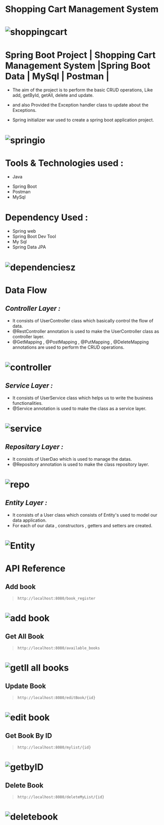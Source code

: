 # **Shopping Cart Management System**
# ![shoppingcart](https://github.com/sugu0312/ShoppingCartManagement/assets/139035083/348b81b3-34bf-441f-8f9c-5acd2e438a37)
# Spring Boot Project | Shopping Cart Management System |Spring Boot Data | MySql | Postman | 




- The aim of the project is to perform the basic CRUD operations, Like add, getById, getAll, delete and update. 
- and also Provided the Exception handler class to update about the Exceptions.


- Spring initializer war used to create a spring boot application project.

# ![springio](https://github.com/sugu0312/ShoppingCartManagement/assets/139035083/4fdd1e26-59ae-44a4-8ab1-cd2a28c4ca5b)


# Tools & Technologies used  :

+ Java
- Spring Boot
- Postman
- MySql

# Dependency Used : 
- Spring web
- Spring Boot Dev Tool
- My Sql
- Spring Data JPA

# ![dependenciesz](https://github.com/sugu0312/ShoppingCartManagement/assets/139035083/073c0a81-7256-4438-96dc-3ec63b557c33)










# 

# Data Flow 
## _Controller Layer :_ ##
- It consists of UserController class which basically control the flow of data.
- @RestController annotation is used to make the UserController class as controller layer.
- @GetMapping , @PostMapping , @PutMapping , @DeleteMapping annotations are used to perform the CRUD operations.
# ![controller](https://github.com/sugu0312/BookStoreManagement/assets/139035083/1c439709-e6a1-4928-8d4a-970b917431bc)
## _Service Layer :_ ##
- It consists of UserService class which helps us to write the business functionalities.
- @Service annotation is used to make the class as a service layer.
# ![service](https://github.com/sugu0312/BookStoreManagement/assets/139035083/d66c7e50-c425-40cf-b9e4-e5e6208fa109)

## _Repositary Layer :_ ##
- It consists of UserDao which is used to manage the datas.
- @Repository annotation is used to make the class repository layer.
# ![repo](https://github.com/sugu0312/BookStoreManagement/assets/139035083/cafb0523-ff78-4f79-bbaf-a60af22c92c1)

## _Entity Layer :_ ##
- It consists of a User class which consists of Entity's used to model our data application.
- For each of our data , constructors , getters and setters are created.
# ![Entity](https://github.com/sugu0312/BookStoreManagement/assets/139035083/e912987f-500b-48c3-bf39-a142659c6123)

# API Reference 
## Add book
> ```http://localhost:8080/book_register```
# ![add book](https://github.com/sugu0312/BookStoreManagement/assets/139035083/d87df00b-7742-487e-9827-a2dbe8d2c7cc)

## Get All Book
> ```http://localhost:8080/available_books```
# ![getll all books](https://github.com/sugu0312/BookStoreManagement/assets/139035083/8424b4e6-15ac-4508-8f28-bb4489bc8f0f)

## Update Book
> ```http://localhost:8080/editBook/{id}```
# ![edit book](https://github.com/sugu0312/BookStoreManagement/assets/139035083/6b7fc6c3-db07-4ac0-bddd-505a334b5197)

## Get Book By ID
> ```http://localhost:8080/mylist/{id}```
# ![getbyID](https://github.com/sugu0312/BookStoreManagement/assets/139035083/fafc4880-21f7-4e8e-9c36-e839cde6c9d3)


## Delete Book
> ```http://localhost:8080/deleteMyList/{id}```
# ![deletebook](https://github.com/sugu0312/BookStoreManagement/assets/139035083/cc2ac053-8127-4b5a-8900-aeda77da5b75)

